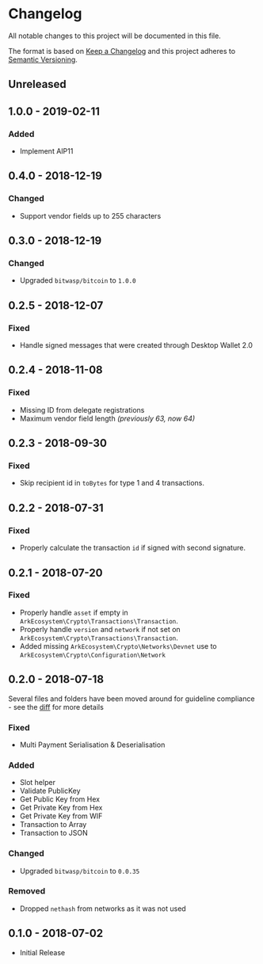 # Changelog

All notable changes to this project will be documented in this file.

The format is based on [Keep a Changelog](http://keepachangelog.com/en/1.0.0/)
and this project adheres to [Semantic Versioning](http://semver.org/spec/v2.0.0.html).

## Unreleased

## 1.0.0 - 2019-02-11

### Added

- Implement AIP11

## 0.4.0 - 2018-12-19

### Changed

- Support vendor fields up to 255 characters

## 0.3.0 - 2018-12-19

### Changed

- Upgraded `bitwasp/bitcoin` to `1.0.0`

## 0.2.5 - 2018-12-07

### Fixed

- Handle signed messages that were created through Desktop Wallet 2.0

## 0.2.4 - 2018-11-08

### Fixed

- Missing ID from delegate registrations
- Maximum vendor field length _(previously 63, now 64)_

## 0.2.3 - 2018-09-30

### Fixed

- Skip recipient id in `toBytes` for type 1 and 4 transactions.

## 0.2.2 - 2018-07-31

### Fixed

- Properly calculate the transaction `id` if signed with second signature.

## 0.2.1 - 2018-07-20

### Fixed

- Properly handle `asset` if empty in `ArkEcosystem\Crypto\Transactions\Transaction`.
- Properly handle `version` and `network` if not set on `ArkEcosystem\Crypto\Transactions\Transaction`.
- Added missing `ArkEcosystem\Crypto\Networks\Devnet` use to `ArkEcosystem\Crypto\Configuration\Network`

## 0.2.0 - 2018-07-18

Several files and folders have been moved around for guideline compliance - see the [diff](https://github.com/ArkEcosystem/php-crypto/compare/0.1.0...0.2.0) for more details

### Fixed

- Multi Payment Serialisation & Deserialisation

### Added

- Slot helper
- Validate PublicKey
- Get Public Key from Hex
- Get Private Key from Hex
- Get Private Key from WIF
- Transaction to Array
- Transaction to JSON

### Changed

- Upgraded `bitwasp/bitcoin` to `0.0.35`

### Removed

- Dropped `nethash` from networks as it was not used

## 0.1.0 - 2018-07-02

- Initial Release
